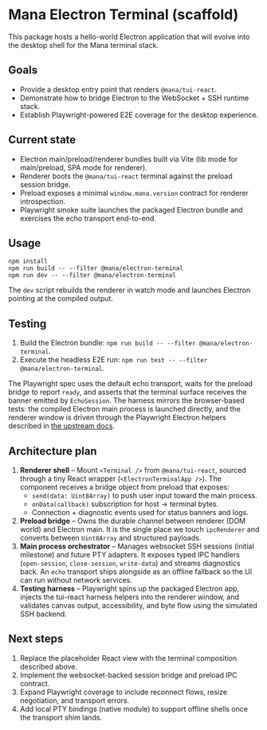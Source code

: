 # Mana Electron Terminal (scaffold)

This package hosts a hello-world Electron application that will evolve into the desktop shell for the Mana terminal stack.

## Goals
- Provide a desktop entry point that renders `@mana/tui-react`.
- Demonstrate how to bridge Electron to the WebSocket + SSH runtime stack.
- Establish Playwright-powered E2E coverage for the desktop experience.

## Current state
- Electron main/preload/renderer bundles built via Vite (lib mode for main/preload, SPA mode for renderer).
- Renderer boots the `@mana/tui-react` terminal against the preload session bridge.
- Preload exposes a minimal `window.mana.version` contract for renderer introspection.
- Playwright smoke suite launches the packaged Electron bundle and exercises the echo transport end-to-end.

## Usage
```
npm install
npm run build -- --filter @mana/electron-terminal
npm run dev -- --filter @mana/electron-terminal
```
The `dev` script rebuilds the renderer in watch mode and launches Electron pointing at the compiled output.

## Testing
1. Build the Electron bundle: `npm run build -- --filter @mana/electron-terminal`.
2. Execute the headless E2E run: `npm run test -- --filter @mana/electron-terminal`.

The Playwright spec uses the default echo transport, waits for the preload bridge to report `ready`, and asserts that the terminal surface receives the banner emitted by `EchoSession`. The harness mirrors the browser-based tests: the compiled Electron main process is launched directly, and the renderer window is driven through the Playwright Electron helpers described in [the upstream docs](https://playwright.dev/docs/api/class-electron).

## Architecture plan
1. **Renderer shell** – Mount `<Terminal />` from `@mana/tui-react`, sourced through a tiny React wrapper (`<ElectronTerminalApp />`). The component receives a bridge object from preload that exposes:
   - `send(data: Uint8Array)` to push user input toward the main process.
   - `onData(callback)` subscription for host → terminal bytes.
   - Connection + diagnostic events used for status banners and logs.
2. **Preload bridge** – Owns the durable channel between renderer (DOM world) and Electron main. It is the single place we touch `ipcRenderer` and converts between `Uint8Array` and structured payloads.
3. **Main process orchestrator** – Manages websocket SSH sessions (initial milestone) and future PTY adapters. It exposes typed IPC handlers (`open-session`, `close-session`, `write-data`) and streams diagnostics back. An `echo` transport ships alongside as an offline fallback so the UI can run without network services.
4. **Testing harness** – Playwright spins up the packaged Electron app, injects the tui-react harness helpers into the renderer window, and validates canvas output, accessibility, and byte flow using the simulated SSH backend.

## Next steps
1. Replace the placeholder React view with the terminal composition described above.
2. Implement the websocket-backed session bridge and preload IPC contract.
3. Expand Playwright coverage to include reconnect flows, resize negotiation, and transport errors.
4. Add local PTY bindings (native module) to support offline shells once the transport shim lands.
